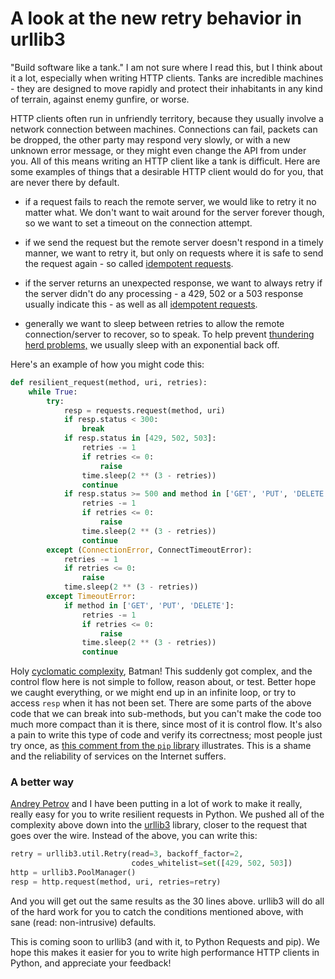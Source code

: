 # A look at the new retry behavior in urllib3

"Build software like a tank." I am not sure where I read this, but I think
about it a lot, especially when writing HTTP clients. Tanks are incredible
machines - they are designed to move rapidly and protect their inhabitants in
any kind of terrain, against enemy gunfire, or worse.

HTTP clients often run in unfriendly territory, because they usually involve
a network connection between machines. Connections can fail, packets can be
dropped, the other party may respond very slowly, or with a new unknown error
message, or they might even change the API from under you. All of this means
writing an HTTP client like a tank is difficult. Here are some examples of
things that a desirable HTTP client would do for you, that are never there by
default.

- if a request fails to reach the remote server, we would like to retry it no
matter what. We don't want to wait around for the server forever though, so we
want to set a timeout on the connection attempt.

- if we send the request but the remote server doesn't respond in a timely
manner, we want to retry it, but only on requests where it is safe to send the
request again - so called [idempotent requests][idempotency].

- if the server returns an unexpected response, we want to always retry if the
server didn't do any processing - a 429, 502 or a 503 response usually indicate
this - as well as all [idempotent requests][idempotency].

 [idempotency]: http://restcookbook.com/HTTP%20Methods/idempotency/

- generally we want to sleep between retries to allow the remote
connection/server to recover, so to speak. To help prevent [thundering herd
problems,][thundering-herd] we usually sleep with an exponential back off.

 [thundering-herd]: http://en.wikipedia.org/wiki/Thundering_herd_problem

Here's an example of how you might code this:

```python
def resilient_request(method, uri, retries):
    while True:
        try:
            resp = requests.request(method, uri)
            if resp.status < 300:
                break
            if resp.status in [429, 502, 503]:
                retries -= 1
                if retries <= 0:
                    raise
                time.sleep(2 ** (3 - retries))
                continue
            if resp.status >= 500 and method in ['GET', 'PUT', 'DELETE']:
                retries -= 1
                if retries <= 0:
                    raise
                time.sleep(2 ** (3 - retries))
                continue
        except (ConnectionError, ConnectTimeoutError):
            retries -= 1
            if retries <= 0:
                raise
            time.sleep(2 ** (3 - retries))
        except TimeoutError:
            if method in ['GET', 'PUT', 'DELETE']:
                retries -= 1
                if retries <= 0:
                    raise
                time.sleep(2 ** (3 - retries))
                continue
```

Holy [cyclomatic complexity][mccabe], Batman! This suddenly got complex, and
the control flow here is not simple to follow, reason about, or test. Better
hope we caught everything, or we might end up in an infinite loop, or try to
access `resp` when it has not been set. There are some parts of the above code
that we can break into sub-methods, but you can't make the code too much more
compact than it is there, since most of it is control flow. It's also a pain to
write this type of code and verify its correctness; most people just try once,
as [this comment from the `pip` library][pip] illustrates. This is a shame and
the reliability of services on the Internet suffers.

[mccabe]: http://en.wikipedia.org/wiki/Cyclomatic_complexity
[pip]: https://github.com/pypa/pip/blob/develop/pip/download.py#L267

### A better way

[Andrey Petrov](http://shazow.net/) and I have been putting in a lot of work to
make it really, really easy for you to write resilient requests in Python. We
pushed all of the complexity above down into the [urllib3][urllib3] library,
closer to the request that goes over the wire. Instead of the above, you can
write this:

 [urllib3]: http://urllib3.readthedocs.org/en/latest/

```python
retry = urllib3.util.Retry(read=3, backoff_factor=2,
                           codes_whitelist=set([429, 502, 503])
http = urllib3.PoolManager()
resp = http.request(method, uri, retries=retry)
```

And you will get out the same results as the 30 lines above. urllib3 will do
all of the hard work for you to catch the conditions mentioned above, with sane
(read: non-intrusive) defaults.

This is coming soon to urllib3 (and with it, to Python Requests and pip). We
hope this makes it easier for you to write high performance HTTP clients in
Python, and appreciate your feedback!
